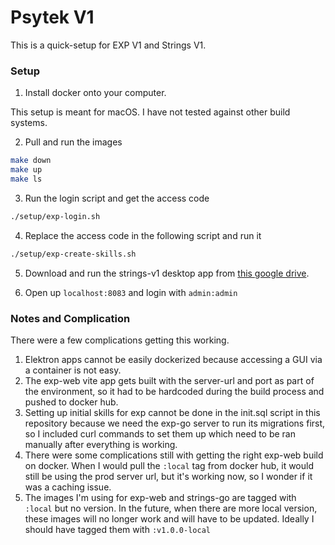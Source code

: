 # Psytek V1

This is a quick-setup for EXP V1 and Strings V1. 


### Setup

1. Install docker onto your computer.

This setup is meant for macOS. I have not tested against other build systems.

2. Pull and run the images
```bash
make down
make up
make ls

```
3. Run the login script and get the access code
```bash
./setup/exp-login.sh
```
4. Replace the access code in the following script and run it
```bash
./setup/exp-create-skills.sh
```
5. Download and run the strings-v1 desktop app from [this google drive](https://drive.google.com/file/d/1Qv7IMFGj6oCJIYr97HA5RbVwKMo2jOPI/view?usp=sharing).


6. Open up `localhost:8083` and login with `admin:admin`

### Notes and Complication

There were a few complications getting this working.

1. Elektron apps cannot be easily dockerized because accessing a GUI via a container is not easy.
2. The exp-web vite app gets built with the server-url and port as part of the environment, so it had to be hardcoded during
the build process and pushed to docker hub.
3. Setting up initial skills for exp cannot be done in the init.sql script in this repository because we need the 
exp-go server to run its migrations first, so I included curl commands to set them up which need to be ran manually
after everything is working.
4. There were some complications still with getting the right exp-web build on docker. When I would pull the `:local` tag
from docker hub, it would still be using the prod server url, but it's working now, so I wonder if it was a caching issue.
5. The images I'm using for exp-web and strings-go are tagged with `:local` but no version. In the future, when there are more local version,
these images will no longer work and will have to be updated. Ideally I should have tagged them with `:v1.0.0-local`